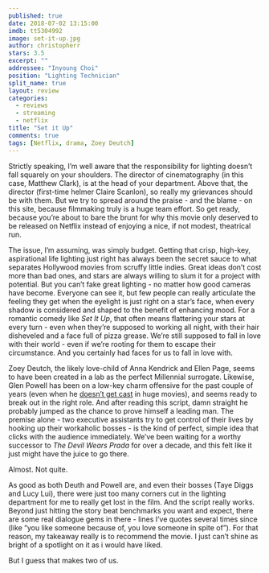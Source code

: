 ```yaml
---
published: true
date: 2018-07-02 13:15:00
imdb: tt5304992
image: set-it-up.jpg
author: christopherr
stars: 3.5
excerpt: ""
addressee: "Inyoung Choi"
position: "Lighting Technician"
split_name: true
layout: review
categories: 
  - reviews
  - streaming
  - netflix
title: "Set it Up"
comments: true
tags: [Netflix, drama, Zoey Deutch]
---
```

Strictly speaking, I’m well aware that the responsibility for lighting doesn’t fall squarely on your shoulders. The director of cinematography (in this case, Matthew Clark), is at the head of your department. Above that, the director (first-time helmer Claire Scanlon), so really my grievances should be with them. But we try to spread around the praise - and the blame - on this site, because filmmaking truly is a huge team effort. So get ready, because you’re about to bare the brunt for why this movie only deserved to be released on Netflix instead of enjoying a nice, if not modest, theatrical run.

The issue, I’m assuming, was simply budget. Getting that crisp, high-key, aspirational life lighting just right has always been the secret sauce to what separates Hollywood movies from scruffy little indies. Great ideas don’t cost more than bad ones, and stars are always willing to slum it for a project with potential. But you can’t fake great lighting - no matter how good cameras have become. Everyone can see it, but few people can really articulate the feeling they get when the eyelight is just right on a star’s face, when every shadow is considered and shaped to the benefit of enhancing mood. For a romantic comedy like _Set It Up_, that often means flattering your stars at every turn - even when they’re supposed to working all night, with their hair disheveled and a face full of pizza grease. We’re still supposed to fall in love with their world - even if we’re rooting for them to escape their circumstance. And you certainly had faces for us to fall in love with.

Zoey Deutch, the likely love-child of Anna Kendrick and Ellen Page, seems to have been created in a lab as the perfect Millennial surrogate. Likewise, Glen Powell has been on a low-key charm offensive for the past couple of years (even when he [doesn’t get cast](https://www.indiewire.com/2018/07/glen-powell-reacts-losing-top-gun-maverick-role-miles-teller-1201980912/) in huge movies), and seems ready to break out in the right role. And after reading this script, damn straight he probably jumped as the chance to prove himself a leading man. The premise alone - two executive assistants try to get control of their lives by hooking up their workaholic bosses - is the kind of perfect, simple idea that clicks with the audience immediately. We’ve been waiting for a worthy successor to _The Devil Wears Prada_ for over a decade, and this felt like it just might have the juice to go there.

Almost. Not quite.

As good as both Deuth and Powell are, and even their bosses (Taye Diggs and Lucy Lui), there were just too many corners cut in the lighting department for me to really get lost in the film. And the script really works. Beyond just hitting the story beat benchmarks you want and expect, there are some real dialogue gems in there - lines I’ve quotes several times since (like “you like someone because of, you love someone in spite of”). For that reason, my takeaway really is to recommend the movie. I just can’t shine as bright of a spotlight on it as i would have liked.

But I guess that makes two of us.